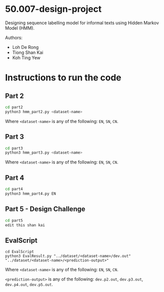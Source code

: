 # 50.007-design-project

Designing sequence labelling model for informal texts using Hidden Markov Model (HMM).

Authors:

- Loh De Rong
- Tiong Shan Kai
- Koh Ting Yew

# Instructions to run the code



## Part 2

```bash
cd part2
python3 hmm_part2.py <dataset-name>
```

Where `<dataset-name>` is any of the following: `EN`, `SN`, `CN`. 

## Part 3

```bash
cd part3
python3 hmm_part3.py <dataset-name>
```

Where `<dataset-name>` is any of the following: `EN`, `SN`, `CN`. 

## Part 4

```bash
cd part4
python3 hmm_part4.py EN
```

## Part 5 - Design Challenge

```bash
cd part5
edit this shan kai
```

## EvalScript

```
cd EvalScript
python3 EvalResult.py "../dataset/<dataset-name>/dev.out" "../dataset/<dataset-name>/<prediction-output>"
```

Where `<dataset-name>` is any of the following: `EN`, `SN`, `CN`. 

`<prediction-output>` is any of the following: `dev.p2.out`, `dev.p3.out`, `dev.p4.out`, `dev.p5.out`.